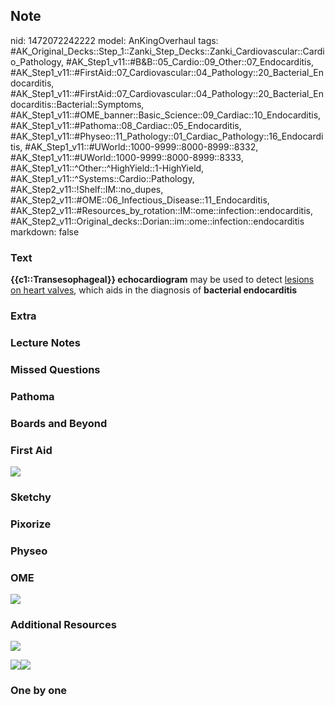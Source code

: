 ## Note
nid: 1472072242222
model: AnKingOverhaul
tags: #AK_Original_Decks::Step_1::Zanki_Step_Decks::Zanki_Cardiovascular::Cardio_Pathology, #AK_Step1_v11::#B&B::05_Cardio::09_Other::07_Endocarditis, #AK_Step1_v11::#FirstAid::07_Cardiovascular::04_Pathology::20_Bacterial_Endocarditis, #AK_Step1_v11::#FirstAid::07_Cardiovascular::04_Pathology::20_Bacterial_Endocarditis::Bacterial::Symptoms, #AK_Step1_v11::#OME_banner::Basic_Science::09_Cardiac::10_Endocarditis, #AK_Step1_v11::#Pathoma::08_Cardiac::05_Endocarditis, #AK_Step1_v11::#Physeo::11_Pathology::01_Cardiac_Pathology::16_Endocarditis, #AK_Step1_v11::#UWorld::1000-9999::8000-8999::8332, #AK_Step1_v11::#UWorld::1000-9999::8000-8999::8333, #AK_Step1_v11::^Other::^HighYield::1-HighYield, #AK_Step1_v11::^Systems::Cardio::Pathology, #AK_Step2_v11::!Shelf::IM::no_dupes, #AK_Step2_v11::#OME::06_Infectious_Disease::11_Endocarditis, #AK_Step2_v11::#Resources_by_rotation::IM::ome::infection::endocarditis, #AK_Step2_v11::Original_decks::Dorian::im::ome::infection::endocarditis
markdown: false

### Text
<div>
  <b>{{c1::Transesophageal}} echocardiogram</b> may be used to
  detect <u>lesions on heart valves</u>, which aids in the
  diagnosis of <b>bacterial endocarditis</b>
</div>

### Extra


### Lecture Notes


### Missed Questions


### Pathoma


### Boards and Beyond


### First Aid
<img src="tmpr4FhLf.png">

### Sketchy


### Pixorize


### Physeo


### OME
<div class="ome-widget">
  <a href=
  "https://onlinemeded.org/spa/cardiac/endocarditis/acquire?ref=anki">
  <img src="_OME_AnkiFlashcards_Lesson_6.png"></a>
</div>

### Additional Resources
<b><i><img src="paste-577411108306945.jpg" class="resizer"></i></b>
<div>
  <b><i><img src="echo_tee.gif" class="resizer"><img src=
  "echo_transthoracic.gif" class="resizer"></i></b>
</div>

### One by one

